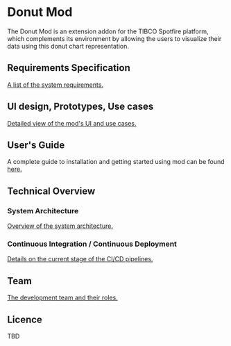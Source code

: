 # Donut Mod
The Donut Mod is an extension addon for the TIBCO Spotfire platform, which complements its environment by allowing the users to visualize their data using this donut chart representation.

## Requirements Specification

[A list of the system requirements.](/documentation/requirements.md)

## UI design, Prototypes, Use cases

[Detailed view of the mod's UI and use cases.](/documentation/UI_and_UX_design.md)

## User's Guide

A complete guide to installation and getting started using mod can be found [here.](/documentation/user_guide.md)

## Technical Overview

### System Architecture 

[Overview of the system architecture.](/documentation/architecture.md)

### Continuous Integration / Continuous Deployment

[Details on the current stage of the CI/CD pipelines.](/documentation/ci-cd.md)

## Team

[The development team and their roles.](/documentation/team_roles.md)

## Licence

TBD